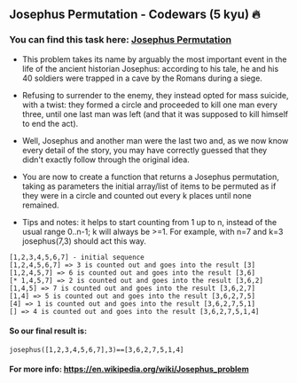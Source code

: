 ## Josephus Permutation - Codewars (5 kyu) 🔥

### You can find this task here: [Josephus Permutation](https://www.codewars.com/kata/5550d638a99ddb113e0000a2)

- This problem takes its name by arguably the most important event in the life of the ancient historian Josephus: according to his tale, he and his 40 soldiers were trapped in a cave by the Romans during a siege.
- Refusing to surrender to the enemy, they instead opted for mass suicide, with a twist: they formed a circle and proceeded to kill one man every three, until one last man was left (and that it was supposed to kill himself to end the act).
- Well, Josephus and another man were the last two and, as we now know every detail of the story, you may have correctly guessed that they didn't exactly follow through the original idea.

- You are now to create a function that returns a Josephus permutation, taking as parameters the initial array/list of items to be permuted as if they were in a circle and counted out every k places until none remained.

- Tips and notes: it helps to start counting from 1 up to n, instead of the usual range 0..n-1; k will always be >=1.
For example, with n=7 and k=3 josephus(7,3) should act this way.
```
[1,2,3,4,5,6,7] - initial sequence
[1,2,4,5,6,7] => 3 is counted out and goes into the result [3]
[1,2,4,5,7] => 6 is counted out and goes into the result [3,6]
[* 1,4,5,7] => 2 is counted out and goes into the result [3,6,2]
[1,4,5] => 7 is counted out and goes into the result [3,6,2,7]
[1,4] => 5 is counted out and goes into the result [3,6,2,7,5]
[4] => 1 is counted out and goes into the result [3,6,2,7,5,1]
[] => 4 is counted out and goes into the result [3,6,2,7,5,1,4]
```
#### So our final result is:
```
josephus([1,2,3,4,5,6,7],3)==[3,6,2,7,5,1,4]
```
#### For more info: https://en.wikipedia.org/wiki/Josephus_problem

